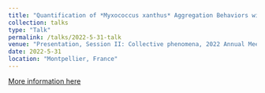 ```yaml
---
title: "Quantification of *Myxococcus xanthus* Aggregation Behaviors with Deep Learning Approaches"
collection: talks
type: "Talk"
permalink: /talks/2022-5-31-talk
venue: "Presentation, Session II: Collective phenomena, 2022 Annual Meeting of the International Physics of Living Systems (iPOLS) network"
date: 2022-5-31
location: "Montpellier, France"
---
```


[More information here]([http://exampleurl.com](https://gdripols.wordpress.com/meeting-montpellier-2021/))

